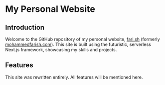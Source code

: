 
# My Personal Website

## Introduction

Welcome to the GitHub repository of my personal website,  [fari.sh](https://fari.sh/) (formerly [mohammedfarish.com](https://mohammedfarish.com)). This site is built using the futuristic, serverless Next.js framework, showcasing my skills and projects.

## Features

This site was rewritten entirely. All features will be mentioned here.
